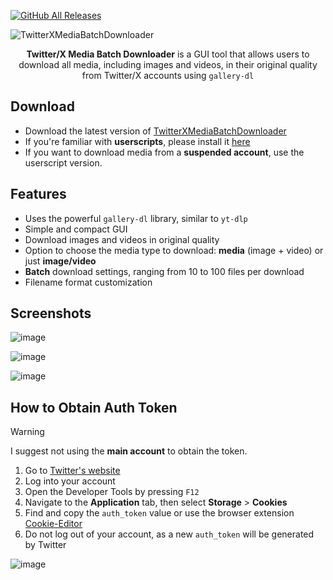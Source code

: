 [![GitHub All Releases](https://img.shields.io/github/downloads/afkarxyz/Twitter-X-Media-Batch-Downloader/total?style=for-the-badge)](https://github.com/afkarxyz/Twitter-X-Media-Batch-Downloader/releases)

![TwitterXMediaBatchDownloader](https://github.com/user-attachments/assets/354d7470-c01c-4aa6-9da1-ea6c42d27330)

<div align="center">
<b>Twitter/X Media Batch Downloader</b> is a GUI tool that allows users to download all media, including images and videos, in their original quality from Twitter/X accounts using <code>gallery-dl</code>
</div>

## Download

- Download the latest version of [TwitterXMediaBatchDownloader](https://github.com/afkarxyz/Twitter-X-Media-Batch-Downloader/releases/download/v1.2/TwitterXMediaBatchDownloader.exe)
- If you're familiar with **userscripts**, please install it [here](https://greasyfork.org/en/scripts/523157-twitter-x-media-batch-downloader)
- If you want to download media from a **suspended account**, use the userscript version.

## Features

- Uses the powerful `gallery-dl` library, similar to `yt-dlp`  
- Simple and compact GUI
- Download images and videos in original quality
- Option to choose the media type to download: **media** (image + video) or just **image/video**
- **Batch** download settings, ranging from 10 to 100 files per download  
- Filename format customization
  
## Screenshots

![image](https://github.com/user-attachments/assets/ccdd8a8d-890f-4d3c-a3b1-56dad3eb82a9)

![image](https://github.com/user-attachments/assets/01a80593-59fe-4c2b-a325-7e401fa3048f)

![image](https://github.com/user-attachments/assets/1779659e-3512-4e74-be0a-088419267fe0)

## How to Obtain Auth Token

> [!Warning]
> I suggest not using the **main account** to obtain the token.

1. Go to [Twitter's website](https://www.x.com/)
2. Log into your account
3. Open the Developer Tools by pressing `F12`
4. Navigate to the **Application** tab, then select **Storage** > **Cookies**
5. Find and copy the `auth_token` value or use the browser extension [Cookie-Editor](https://cookie-editor.com/)
6. Do not log out of your account, as a new `auth_token` will be generated by Twitter
   
![image](https://github.com/user-attachments/assets/50f819da-7490-4f3c-b130-c5a3ee482e2d)
